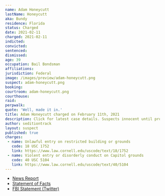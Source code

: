 ```yaml
---
name: Adam Honeycutt
lastName: Honeycutt
aka: Bundy
residence: Florida
status: Charged
date: 2021-02-11
charged: 2021-02-11
indicted:
convicted: 
sentenced: 
dismissed: 
age: 39
occupation: Bail Bondsman
affiliations:
jurisdiction: Federal
image: /images/preview/adam-honeycutt.png
suspect: adam-honeycutt.png
booking:
courtroom: adam-honeycutt.png
courthouse:
raid:
perpwalk:
quote: 'Well, made it in.'
title: Adam Honeycutt charged on February 11th, 2021
description: Click for latest case details. Suspects innocent until proven guilty.
author: seditiontrack
layout: suspect
published: true
charges:
 - name: Unlawful entry on restricted building or grounds
   code: 18 USC 1752
   link: https://www.law.cornell.edu/uscode/text/18/1752
 - name: Violent entry or disorderly conduct on Capitol grounds
   code: 40 USC 5104
   link: https://www.law.cornell.edu/uscode/text/40/5104
---
```

- [News Report](https://www.news4jax.com/news/local/2021/02/11/jacksonville-fbi-agents-arrest-man-on-charges-connected-to-capitol-riot/)
- [Statement of Facts](https://www.justice.gov/usao-dc/case-multi-defendant/file/1366581/download)
- [FBI Statement (Twitter)](https://twitter.com/FBIJacksonville/status/1359935620123136000)
